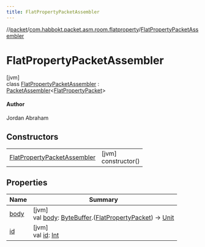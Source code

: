 ```yaml
---
title: FlatPropertyPacketAssembler
---
```

//[packet](../../../index.html)/[com.habbokt.packet.asm.room.flatproperty](../index.html)/[FlatPropertyPacketAssembler](index.html)



# FlatPropertyPacketAssembler



[jvm]\
class [FlatPropertyPacketAssembler](index.html) : [PacketAssembler](../../../../api/api/com.habbokt.api.packet/-packet-assembler/index.html)&lt;[FlatPropertyPacket](../-flat-property-packet/index.html)&gt; 

#### Author



Jordan Abraham



## Constructors


| | |
|---|---|
| [FlatPropertyPacketAssembler](-flat-property-packet-assembler.html) | [jvm]<br>constructor() |


## Properties


| Name | Summary |
|---|---|
| [body](../../com.habbokt.packet.asm.room.users/-users-packet-assembler/index.html#834990349%2FProperties%2F-1665284158) | [jvm]<br>val [body](../../com.habbokt.packet.asm.room.users/-users-packet-assembler/index.html#834990349%2FProperties%2F-1665284158): [ByteBuffer](https://docs.oracle.com/javase/8/docs/api/java/nio/ByteBuffer.html).([FlatPropertyPacket](../-flat-property-packet/index.html)) -&gt; [Unit](https://kotlinlang.org/api/latest/jvm/stdlib/kotlin/-unit/index.html) |
| [id](../../com.habbokt.packet.asm.room.users/-users-packet-assembler/index.html#-1919005644%2FProperties%2F-1665284158) | [jvm]<br>val [id](../../com.habbokt.packet.asm.room.users/-users-packet-assembler/index.html#-1919005644%2FProperties%2F-1665284158): [Int](https://kotlinlang.org/api/latest/jvm/stdlib/kotlin/-int/index.html) |

